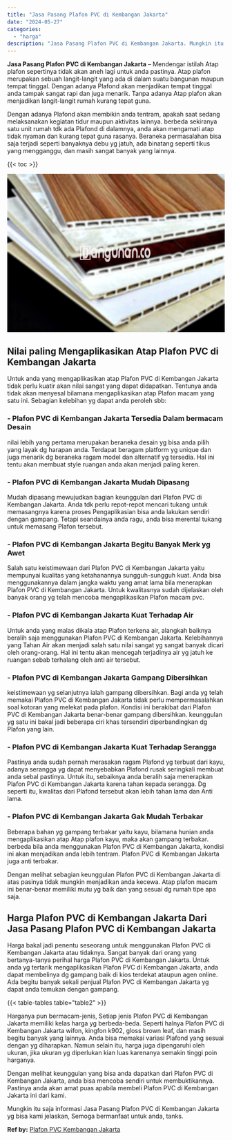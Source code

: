 ```yaml
---
title: "Jasa Pasang Plafon PVC di Kembangan Jakarta"
date: "2024-05-27"
categories: 
  - "harga"
description: "Jasa Pasang Plafon PVC di Kembangan Jakarta. Mungkin itu saja informasi Jasa Pasang Plafon PVC di Kembangan Jakarta yg bisa kami jelaskan, Semoga bermanfaat..."
---
```


**Jasa Pasang Plafon PVC di Kembangan Jakarta** – Mendengar istilah Atap plafon sepertinya tidak akan aneh lagi untuk anda pastinya. Atap plafon merupakan sebuah langit-langit yang ada di dalam suatu bangunan maupun tempat tinggal. Dengan adanya Plafond akan menjadikan tempat tinggal anda tampak sangat rapi dan juga menarik. Tanpa adanya Atap plafon akan menjadikan langit-langit rumah kurang tepat guna.

Dengan adanya Plafond akan membikin anda tentram, apakah saat sedang melaksanakan kegiatan tidur maupun aktivitas lainnya. berbeda sekiranya satu unit rumah tdk ada Plafond di dalamnya, anda akan mengamati atap tidak nyaman dan kurang tepat guna rasanya. Beraneka permasalahan bisa saja terjadi seperti banyaknya debu yg jatuh, ada binatang seperti tikus yang mengganggu, dan masih sangat banyak yang lainnya.

{{< toc >}}

![Jasa Pasang Plafon PVC di Kembangan Jakarta](/images/flafond-pvc-murah12.png)

## Nilai paling Mengaplikasikan Atap Plafon PVC di Kembangan Jakarta

Untuk anda yang mengaplikasikan atap Plafon PVC di Kembangan Jakarta tidak perlu kuatir akan nilai sangat yang dapat didapatkan. Tentunya anda tidak akan menyesal bilamana mengaplikasikan atap Plafon macam yang satu ini. Sebagian kelebihan yg dapat anda peroleh sbb:

### \- Plafon PVC di Kembangan Jakarta Tersedia Dalam bermacam Desain

nilai lebih yang pertama merupakan beraneka desain yg bisa anda pilih yang layak dg harapan anda. Terdapat beragam platform yg unique dan juga menarik dg beraneka ragam model dan alternatif yg tersedia. Hal ini tentu akan membuat style ruangan anda akan menjadi paling keren.

### \- Plafon PVC di Kembangan Jakarta Mudah Dipasang

Mudah dipasang mewujudkan bagian keunggulan dari Plafon PVC di Kembangan Jakarta. Anda tdk perlu repot-repot mencari tukang untuk memasangnya karena proses Pengaplikasian bisa anda lakukan sendiri dengan gampang. Tetapi seandainya anda ragu, anda bisa merental tukang untuk memasang Plafon tersebut.

### \- Plafon PVC di Kembangan Jakarta Begitu Banyak Merk yg Awet

Salah satu keistimewaan dari Plafon PVC di Kembangan Jakarta yaitu mempunyai kualitas yang ketahanannya sungguh-sungguh kuat. Anda bisa menggunakannya dalam jangka waktu yang amat lama bila menerapkan Plafon PVC di Kembangan Jakarta. Untuk kwalitasnya sudah dijelaskan oleh banyak orang yg telah mencoba mengaplikasikan Plafon macam pvc.

### \- Plafon PVC di Kembangan Jakarta Kuat Terhadap Air

Untuk anda yang malas dikala atap Plafon terkena air, alangkah baiknya beralih saja menggunakan Plafon PVC di Kembangan Jakarta. Kelebihannya yang Tahan Air akan menjadi salah satu nilai sangat yg sangat banyak dicari oleh orang-orang. Hal ini tentu akan mencegah terjadinya air yg jatuh ke ruangan sebab terhalang oleh anti air tersebut.

### \- Plafon PVC di Kembangan Jakarta Gampang Dibersihkan

keistimewaan yg selanjutnya ialah gampang dibersihkan. Bagi anda yg telah memakai Plafon PVC di Kembangan Jakarta tidak perlu mempermasalahkan soal kotoran yang melekat pada plafon. Kondisi ini berakibat dari Plafon PVC di Kembangan Jakarta benar-benar gampang dibersihkan. keunggulan yg satu ini bakal jadi beberapa ciri khas tersendiri diperbandingkan dg Plafon yang lain.

### \- Plafon PVC di Kembangan Jakarta Kuat Terhadap Serangga

Pastinya anda sudah pernah merasakan ragam Plafond yg terbuat dari kayu, adanya serangga yg dapat menyebabkan Plafond rusak seringkali membuat anda sebal pastinya. Untuk itu, sebaiknya anda beralih saja menerapkan Plafon PVC di Kembangan Jakarta karena tahan kepada serangga. Dg seperti itu, kwalitas dari Plafond tersebut akan lebih tahan lama dan Anti lama.

### \- Plafon PVC di Kembangan Jakarta Gak Mudah Terbakar

Beberapa bahan yg gampang terbakar yaitu kayu, bilamana hunian anda mengaplikasikan atap Atap plafon kayu, maka akan gampang terbakar. berbeda bila anda menggunakan Plafon PVC di Kembangan Jakarta, kondisi ini akan menjadikan anda lebih tentram. Plafon PVC di Kembangan Jakarta juga anti terbakar.

Dengan melihat sebagian keunggulan Plafon PVC di Kembangan Jakarta di atas pasinya tidak mungkin menjadikan anda kecewa. Atap plafon macam ini benar-benar memiliki mutu yg baik dan yang sesuai dg rumah tipe apa saja.

## Harga Plafon PVC di Kembangan Jakarta Dari Jasa Pasang Plafon PVC di Kembangan Jakarta

Harga bakal jadi penentu seseorang untuk menggunakan Plafon PVC di Kembangan Jakarta atau tidaknya. Sangat banyak dari orang yang bertanya-tanya perihal harga Plafon PVC di Kembangan Jakarta. Untuk anda yg tertarik mengaplikasikan Plafon PVC di Kembangan Jakarta, anda dapat membelinya dg gampang baik di kios terdekat ataupun agen online. Ada begitu banyak sekali penjual Plafon PVC di Kembangan Jakarta yg dapat anda temukan dengan gampang.

{{< table-tables table="table2" >}}

Harganya pun bermacam-jenis, Setiap jenis Plafon PVC di Kembangan Jakarta memiliki kelas harga yg berbeda-beda. Seperti halnya Plafon PVC di Kembangan Jakarta wifon, kingfon k902, gloss brown leaf, dan masih begitu banyak yang lainnya. Anda bisa memakai variasi Plafond yang sesuai dengan yg diharapkan. Namun selain itu, harga juga dipengaruhi oleh ukuran, jika ukuran yg diperlukan kian luas karenanya semakin tinggi poin harganya.

Dengan melihat keunggulan yang bisa anda dapatkan dari Plafon PVC di Kembangan Jakarta, anda bisa mencoba sendiri untuk membuktikannya. Pastinya anda akan amat puas apabila membeli Plafon PVC di Kembangan Jakarta ini dari kami.

Mungkin itu saja informasi Jasa Pasang Plafon PVC di Kembangan Jakarta yg bisa kami jelaskan, Semoga bermanfaat untuk anda, tanks.

**Ref by:** [Plafon PVC Kembangan Jakarta](https://id.wikipedia.org/wiki/Plafon)
